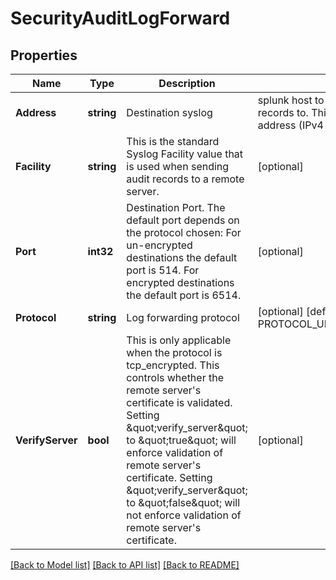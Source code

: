 # SecurityAuditLogForward

## Properties

Name | Type | Description | Notes
------------ | ------------- | ------------- | -------------
**Address** | **string** | Destination syslog|splunk host to forward audit records to. This can be an IP address (IPv4|IPv6) or a hostname. | [optional] 
**Facility** | **string** | This is the standard Syslog Facility value that is used when sending audit records to a remote server. | [optional] 
**Port** | **int32** | Destination Port. The default port depends on the protocol chosen: For un-encrypted destinations the default port is 514. For encrypted destinations the default port is 6514.  | [optional] 
**Protocol** | **string** | Log forwarding protocol | [optional] [default to PROTOCOL_UDP_UNENCRYPTED]
**VerifyServer** | **bool** | This is only applicable when the protocol is tcp_encrypted. This controls whether the remote server&#39;s certificate is validated. Setting \&quot;verify_server\&quot; to \&quot;true\&quot; will enforce validation of remote server&#39;s certificate. Setting \&quot;verify_server\&quot; to \&quot;false\&quot; will not enforce validation of remote server&#39;s certificate. | [optional] 

[[Back to Model list]](../README.md#documentation-for-models) [[Back to API list]](../README.md#documentation-for-api-endpoints) [[Back to README]](../README.md)


